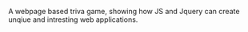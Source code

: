 A webpage based triva game, showing how JS and Jquery can create unqiue and intresting web applications.
